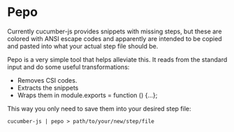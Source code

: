 # Pepo

Currently cucumber-js provides snippets with missing steps, but these are colored with ANSI escape codes and apparently are intended to be copied and pasted into what your actual step file should be.

Pepo is a very simple tool that helps alleviate this. It reads from the standard input and do some useful transformations:

* Removes CSI codes.
* Extracts the snippets
* Wraps them in module.exports = function () {...};

This way you only need to save them into your desired step file:

```
cucumber-js | pepo > path/to/your/new/step/file
```